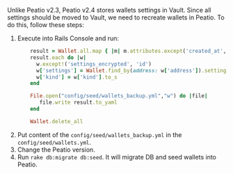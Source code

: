 Unlike Peatio v2.3, Peatio v2.4 stores wallets settings in Vault. Since all settings should be moved to Vault, we need to recreate wallets in Peatio. To do this, follow these steps:
1. Execute into Rails Console and run:
    ```ruby
        result = Wallet.all.map { |m| m.attributes.except('created_at', 'updated_at') }.map { |r| r.transform_values! { |v| v.is_a?(BigDecimal) ? v.to_f : v } }
        result.each do |w|
          w.except!('settings_encrypted', 'id')
          w['settings'] = Wallet.find_by(address: w['address']).settings
          w['kind'] = w['kind'].to_s
        end
    
        File.open("config/seed/wallets_backup.yml","w") do |file|
           file.write result.to_yaml
        end
    
        Wallet.delete_all
    ```
2. Put content of the `config/seed/wallets_backup.yml` in the `config/seed/wallets.yml`.
3. Change the Peatio version.
4. Run `rake db:migrate db:seed`. It will migrate DB and seed wallets into Peatio.

